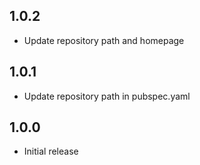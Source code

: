## 1.0.2

* Update repository path and homepage

## 1.0.1

* Update repository path in pubspec.yaml

## 1.0.0

* Initial release

